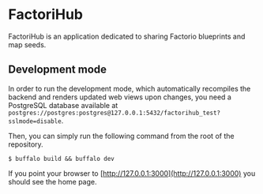 # FactoriHub

FactoriHub is an application dedicated to sharing Factorio blueprints and map seeds.

## Development mode

In order to run the development mode, which automatically recompiles the backend and renders updated web views upon changes, you need a PostgreSQL database available at `postgres://postgres:postgres@127.0.0.1:5432/factorihub_test?sslmode=disable`.

Then, you can simply run the following command from the root of the repository.

	$ buffalo build && buffalo dev

If you point your browser to [http://127.0.0.1:3000](http://127.0.0.1:3000) you should see the home page.
